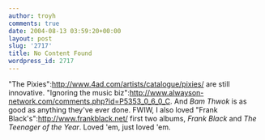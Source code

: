 ```yaml
---
author: troyh
comments: true
date: 2004-08-13 03:59:20+00:00
layout: post
slug: '2717'
title: No Content Found
wordpress_id: 2717
---
```


"The Pixies":http://www.4ad.com/artists/catalogue/pixies/ are still innovative. "Ignoring the music biz":http://www.alwayson-network.com/comments.php?id=P5353_0_6_0_C. And _Bam Thwok_ is as good as anything they've ever done. FWIW, I also loved "Frank Black's":http://www.frankblack.net/ first two albums, _Frank Black_ and _The Teenager of the Year_. Loved 'em, just loved 'em.
